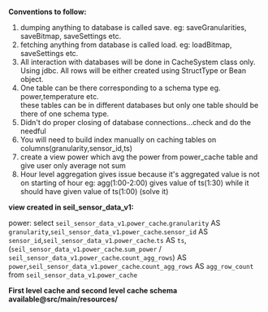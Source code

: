 <b>Conventions to follow:</b>
1. dumping anything to database is called save. eg: saveGranularities, saveBitmap, saveSettings etc.
2. fetching anything from database is called load. eg: loadBitmap, saveSettings etc.
3. All interaction with databases will be done in CacheSystem class only. Using jdbc. 
   All rows will be either created using StructType or Bean object.
4. One table can be there corresponding to a schema type eg. power,temperature etc. \
these tables can be in different databases but only one table should be there of one schema type.
5. Didn't do proper closing of database connections...check and do the needful
6. You will need to build index manually on caching tables on columns(granularity,sensor_id,ts)
7. create a view power which avg the power from power_cache table and give user only average not sum
8. Hour level aggregation gives issue because it's aggregated value is not on starting of hour 
eg: agg(1:00-2:00) gives value of ts(1:30) while it should have given value of ts(1:00) (solve it)  


<b>view created in seil_sensor_data_v1:</b>

power: select `seil_sensor_data_v1`.`power_cache`.`granularity` AS `granularity`,`seil_sensor_data_v1`.`power_cache`.`sensor_id` AS `sensor_id`,`seil_sensor_data_v1`.`power_cache`.`ts` AS `ts`,(`seil_sensor_data_v1`.`power_cache`.`sum_power` / `seil_sensor_data_v1`.`power_cache`.`count_agg_rows`) AS `power`,`seil_sensor_data_v1`.`power_cache`.`count_agg_rows` AS `agg_row_count` from `seil_sensor_data_v1`.`power_cache`

<b>First level cache and second level cache schema available@src/main/resources/</b>

